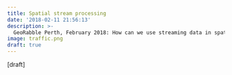 ```yaml
---
title: Spatial stream processing
date: '2018-02-11 21:56:13'
description: >-
  GeoRabble Perth, February 2018: How can we use streaming data in spatial operations?
image: traffic.png
draft: true
---
```

\[draft\]